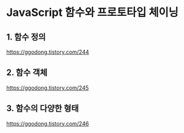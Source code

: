 # JavaScript 함수와 프로토타입 체이닝
## 1. 함수 정의
https://ggodong.tistory.com/244



## 2. 함수 객체
https://ggodong.tistory.com/245



## 3. 함수의 다양한 형태

https://ggodong.tistory.com/246